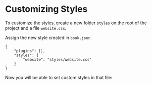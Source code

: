 # Customizing Styles

To customize the styles, create a new folder `styles` on the root of the project and a file `website.css`.

Assign the new style created in `book.json`.

```
{
    "plugins": [],
    "styles": {
        "website": "styles/website.css"
    }
}
```

Now you will be able to set custom styles in that file:

```

```

